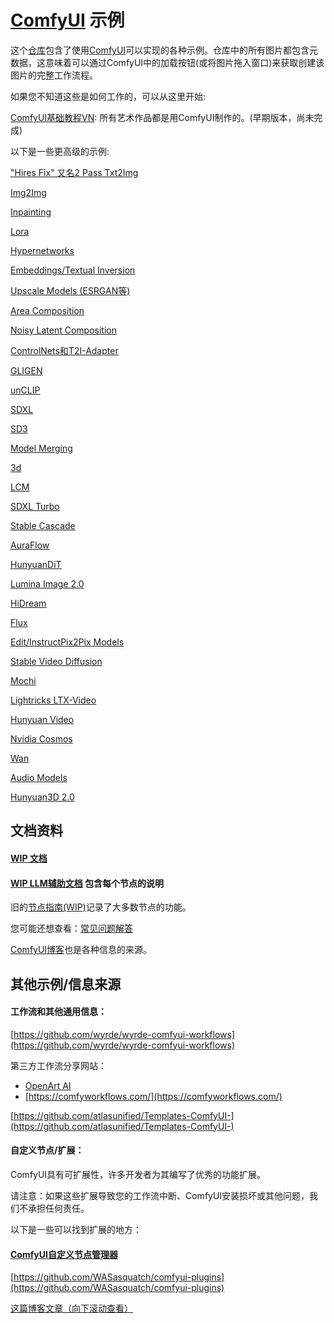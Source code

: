 # [ComfyUI](https://github.com/comfyanonymous/ComfyUI) 示例

这个[仓库](https://github.com/comfyanonymous/ComfyUI_examples)包含了使用[ComfyUI](https://github.com/comfyanonymous/ComfyUI)可以实现的各种示例。仓库中的所有图片都包含元数据，这意味着可以通过ComfyUI中的加载按钮(或将图片拖入窗口)来获取创建该图片的完整工作流程。

如果您不知道这些是如何工作的，可以从这里开始:

[ComfyUI基础教程VN](https://comfyanonymous.github.io/ComfyUI_tutorial_vn/): 所有艺术作品都是用ComfyUI制作的。(早期版本，尚未完成)

以下是一些更高级的示例:

["Hires Fix" 又名2 Pass Txt2Img](2_pass_txt2img)

[Img2Img](img2img)

[Inpainting](inpaint)

[Lora](lora)

[Hypernetworks](hypernetworks)

[Embeddings/Textual Inversion](textual_inversion_embeddings)

[Upscale Models (ESRGAN等)](upscale_models)

[Area Composition](area_composition)

[Noisy Latent Composition](noisy_latent_composition)

[ControlNets和T2I-Adapter](controlnet)

[GLIGEN](gligen)

[unCLIP](unclip)

[SDXL](sdxl)

[SD3](sd3)

[Model Merging](model_merging)

[3d](3d)

[LCM](lcm)

[SDXL Turbo](sdturbo)

[Stable Cascade](stable_cascade)

[AuraFlow](aura_flow)

[HunyuanDiT](hunyuan_dit)

[Lumina Image 2.0](lumina2)

[HiDream](hidream)

[Flux](flux)

[Edit/InstructPix2Pix Models](edit_models)

[Stable Video Diffusion](video)

[Mochi](mochi)

[Lightricks LTX-Video](ltxv)

[Hunyuan Video](hunyuan_video)

[Nvidia Cosmos](cosmos)

[Wan](wan)

[Audio Models](audio)

[Hunyuan3D 2.0](https://docs.comfy.org/tutorials/3d/hunyuan3D-2)

## 文档资料

#### [WIP 文档](https://docs.comfy.org/)

#### [WIP LLM辅助文档](https://docs.getsalt.ai/md/) 包含每个节点的说明

旧的[节点指南(WIP)](https://blenderneko.github.io/ComfyUI-docs/)记录了大多数节点的功能。

您可能还想查看：[常见问题解答](faq)

[ComfyUI博客](https://comfyanonymous.github.io/ComfyUI_Blog/)也是各种信息的来源。

## 其他示例/信息来源

#### 工作流和其他通用信息：

[https://github.com/wyrde/wyrde-comfyui-workflows](https://github.com/wyrde/wyrde-comfyui-workflows)

第三方工作流分享网站：
- [OpenArt AI](https://openart.ai/workflows/)
- [https://comfyworkflows.com/](https://comfyworkflows.com/)

[https://github.com/atlasunified/Templates-ComfyUI-](https://github.com/atlasunified/Templates-ComfyUI-)

#### 自定义节点/扩展：

ComfyUI具有可扩展性，许多开发者为其编写了优秀的功能扩展。

请注意：如果这些扩展导致您的工作流中断、ComfyUI安装损坏或其他问题，我们不承担任何责任。

以下是一些可以找到扩展的地方：

#### [ComfyUI自定义节点管理器](https://github.com/ltdrdata/ComfyUI-Manager)

[https://github.com/WASasquatch/comfyui-plugins](https://github.com/WASasquatch/comfyui-plugins)

[这篇博客文章（向下滚动查看）](https://comfyanonymous.github.io/ComfyUI_Blog/comfyui/update/2023/05/18/ComfyUi-is-4-months-old.html)
